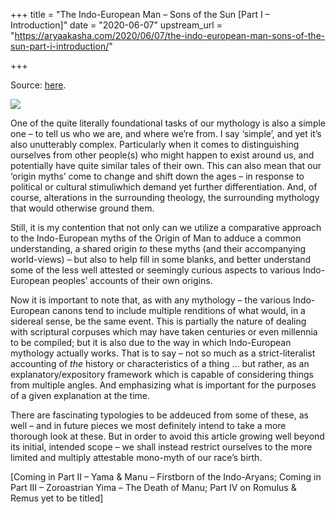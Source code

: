 +++
title = "The Indo-European Man – Sons of the Sun [Part I – Introduction]"
date = "2020-06-07"
upstream_url = "https://aryaakasha.com/2020/06/07/the-indo-european-man-sons-of-the-sun-part-i-introduction/"

+++

Source: [here](https://aryaakasha.com/2020/06/07/the-indo-european-man-sons-of-the-sun-part-i-introduction/).

![](https://aryaakasha.files.wordpress.com/2020/06/ntii_sgb_1271047-001.jpg?w=1024)

One of the quite literally foundational tasks of our mythology is also a simple one – to tell us who we are, and where we’re from. I say ‘simple’, and yet it’s also unutterably complex. Particularly when it comes to distinguishing ourselves from other people(s) who might happen to exist around us, and potentially have quite similar tales of their own. This can also mean that our ‘origin myths’ come to change and shift down the ages – in response to political or cultural stimuliwhich demand yet further differentiation. And, of course, alterations in the surrounding theology, the surrounding mythology that would otherwise ground them.

Still, it is my contention that not only can we utilize a comparative approach to the Indo-European myths of the Origin of Man to adduce a common understanding, a shared origin *to* these myths (and their accompanying world-views) – but also to help fill in some blanks, and better understand some of the less well attested or seemingly curious aspects to various Indo-European peoples’ accounts of their own origins.

Now it is important to note that, as with any mythology – the various Indo-European canons tend to include multiple renditions of what would, in a sidereal sense, be the same event. This is partially the nature of dealing with scriptural corpuses which may have taken centuries or even millennia to be compiled; but it is also due to the way in which Indo-European mythology actually works. That is to say – not so much as a strict-literalist accounting of *the* history or characteristics of a thing … but rather, as an explanatory/expository framework which is capable of considering things from multiple angles. And emphasizing what is important for the purposes of a given explanation at the time.

There are fascinating typologies to be addeuced from some of these, as well – and in future pieces we most definitely intend to take a more thorough look at these. But in order to avoid this article growing well beyond its initial, intended scope – we shall instead restrict ourselves to the more limited and multiply attestable mono-myth of our race’s birth.


\[Coming in Part II – Yama & Manu – Firstborn of the Indo-Aryans; Coming in Part III – Zoroastrian Yima – The Death of Manu; Part IV on Romulus & Remus yet to be titled\]